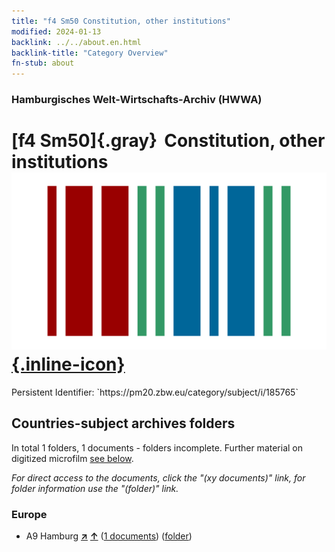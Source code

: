 ```yaml
---
title: "f4 Sm50 Constitution, other institutions"
modified: 2024-01-13
backlink: ../../about.en.html
backlink-title: "Category Overview"
fn-stub: about
---
```


### Hamburgisches Welt-Wirtschafts-Archiv (HWWA)

# [f4 Sm50]{.gray}&#8201; Constitution, other institutions &#160; [![Wikidata](/images/Wikidata-logo.svg "Wikidata"){.inline-icon}](http://www.wikidata.org/entity/Q104699642)

<div class="hint">Persistent Identifier: `https://pm20.zbw.eu/category/subject/i/185765`</div>







## Countries-subject archives folders







In total 1 folders, 1 documents - folders incomplete. Further material on digitized microfilm [see below](#filmsections).

_For direct access to the documents, click the "(xy documents)" link, for folder information use the "(folder)" link._



### Europe

- A9 Hamburg [**&nearr;**](../../../geo/i/140905/about.en.html "Hamburg (all folders)") [**&uarr;**](../../../geo/about.en.html#A9 "Country category system") (<a href="https://pm20.zbw.eu/iiifview/folder/sh/140905,185765" title="about: Hamburg : Constitution, other institutions" target="_blank">1 documents</a>) ([folder](../../../../folder/sh/1409xx/140905/1857xx/185765/about.en.html))



<a id="filmsections" />













